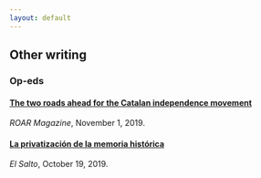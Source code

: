 ```yaml
---
layout: default
---
```


## Other writing

### Op-eds

#### [The two roads ahead for the Catalan independence movement](https://roarmag.org/essays/two-roads-catalan-independence-movement/)
*ROAR Magazine*, November 1, 2019.

#### [La privatización de la memoria histórica](https://www.elsaltodiario.com/laplaza/privatizacion-memoria-historica)
*El Salto*, October 19, 2019.
